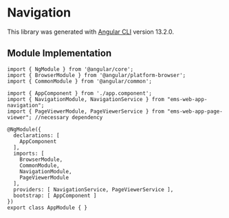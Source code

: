 # Navigation

This library was generated with [Angular CLI](https://github.com/angular/angular-cli) version 13.2.0.

## Module Implementation

	import { NgModule } from '@angular/core';
	import { BrowserModule } from '@angular/platform-browser';
	import { CommonModule } from '@angular/common';  

	import { AppComponent } from './app.component';
	import { NavigationModule, NavigationService } from "ems-web-app-navigation";
	import { PageViewerModule, PageViewerService } from "ems-web-app-page-viewer"; //necessary dependency

	@NgModule({
	  declarations: [
	    AppComponent
	  ],
	  imports: [
	    BrowserModule,
	    CommonModule,
	    NavigationModule,
	    PageViewerModule
	  ],
	  providers: [ NavigationService, PageViewerService ],
	  bootstrap: [ AppComponent ]
	})
	export class AppModule { }
